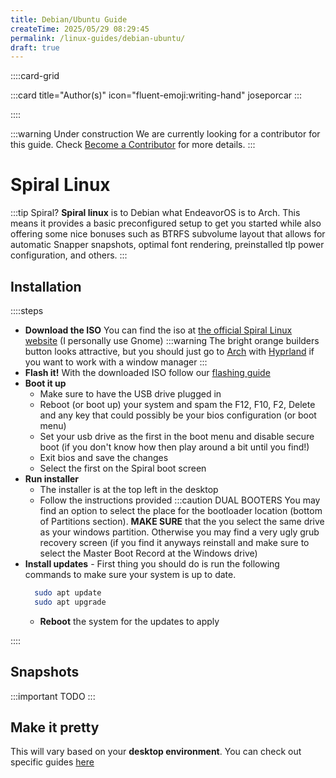 ```yaml
---
title: Debian/Ubuntu Guide
createTime: 2025/05/29 08:29:45
permalink: /linux-guides/debian-ubuntu/
draft: true
---
```


::::card-grid

:::card title="Author(s)" icon="fluent-emoji:writing-hand"
joseporcar
:::

<!-- :::card title="Co-author(s)" icon="fluent-emoji:two-hearts"
::: -->

::::

:::warning Under construction
We are currently looking for a contributor for this guide. Check [Become a Contributor](../about/contributions/README.md) for more details.
:::

# Spiral Linux

:::tip Spiral?
**Spiral linux** is to Debian what EndeavorOS is to Arch. This means it provides a basic preconfigured setup to get you started while also offering some nice bonuses such as BTRFS subvolume layout that allows for automatic Snapper snapshots, optimal font rendering, preinstalled tlp power configuration, and others.
:::

## **Installation**

::::steps

- **Download the ISO**
  You can find the iso at [the official Spiral Linux website](https://spirallinux.github.io/#download) (I personally use Gnome)
  :::warning
  The bright orange builders button looks attractive, but you should just go to [Arch](arch.md) with [Hyprland](https://hypr.land) if you want to work with a window manager
  :::
- **Flash it!**
  With the downloaded ISO follow our [flashing guide](../../guides/flashing-guide)
- **Boot it up**
  - Make sure to have the USB drive plugged in
  - Reboot (or boot up) your system and spam the F12, F10, F2, Delete and any key that could possibly be your bios configuration (or boot menu)
  - Set your usb drive as the first in the boot menu and disable secure boot (if you don't know how then play around a bit until you find!)
  - Exit bios and save the changes
  - Select the first on the Spiral boot screen
- **Run installer**
  - The installer is at the top left in the desktop
  - Follow the instructions provided
    :::caution DUAL BOOTERS
    You may find an option to select the place for the bootloader location (bottom of Partitions section). **MAKE SURE** that the you select the same drive as your windows partition. Otherwise you may find a very ugly grub recovery screen (if you find it anyways reinstall and make sure to select the Master Boot Record at the Windows drive)
- **Install updates** - First thing you should do is run the following commands to make sure your system is up to date.
  ```bash
    sudo apt update
    sudo apt upgrade
  ```
  - **Reboot** the system for the updates to apply

::::

## **Snapshots**

:::important TODO
:::

## **Make it pretty**

This will vary based on your **desktop environment**. You can check out specific guides [here](http://localhost:8080/tuxies-wiki/linux-guides/#desktop-environments-des)
